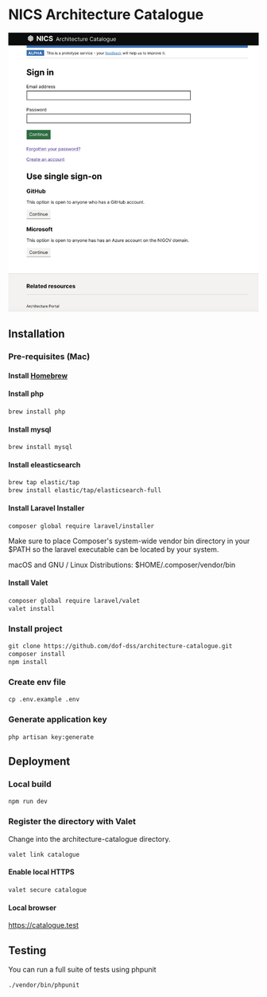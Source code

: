 # NICS Architecture Catalogue

![screen shot of application home page](screenshot.png)

## Installation

### Pre-requisites (Mac)

#### Install [Homebrew](https://brew.sh/)

#### Install php

```
brew install php
```

#### Install mysql

```
brew install mysql
```

#### Install eleasticsearch

```
brew tap elastic/tap
brew install elastic/tap/elasticsearch-full
```

#### Install Laravel Installer

```
composer global require laravel/installer
```

Make sure to place Composer's system-wide vendor bin directory in your $PATH so the laravel executable can be located by your system.

macOS and GNU / Linux Distributions: $HOME/.composer/vendor/bin

#### Install Valet

```
composer global require laravel/valet
valet install
```

### Install project

```
git clone https://github.com/dof-dss/architecture-catalogue.git
composer install
npm install
```

### Create env file

```
cp .env.example .env
```

### Generate application key

```
php artisan key:generate
```

## Deployment

### Local build

```
npm run dev
```

### Register the directory with Valet

Change into the architecture-catalogue directory.

```
valet link catalogue
```

#### Enable local HTTPS

```
valet secure catalogue
```

#### Local browser

https://catalogue.test

## Testing

You can run a full suite of tests using phpunit

```
./vendor/bin/phpunit
```
